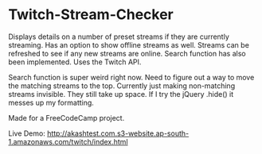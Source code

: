 # Twitch-Stream-Checker
Displays details on a number of preset streams if they are currently streaming. Has an option to show offline streams as well. Streams can be refreshed to see if any new streams are online. Search function has also been implemented. Uses the Twitch API.

Search function is super weird right now. Need to figure out a way to move the matching streams to the top. Currently just making non-matching streams invisible. They still take up space. If I try the jQuery .hide() it messes up my formatting.

Made for a FreeCodeCamp project.

Live Demo: http://akashtest.com.s3-website.ap-south-1.amazonaws.com/twitch/index.html

